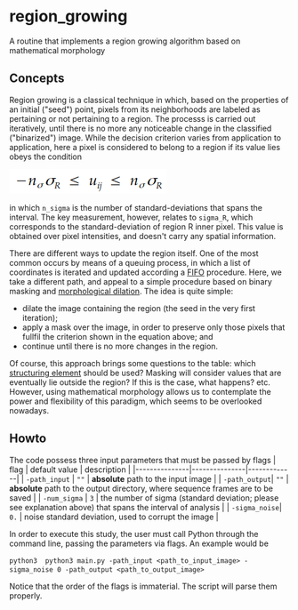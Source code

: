 # region_growing
A routine that implements a region growing algorithm based on mathematical morphology

## Concepts
Region growing is a classical technique in which, based on the properties of an initial ("seed") point, pixels from its neighborhoods are labeled as pertaining or not pertaining to a region. The processs is carried out iteratively, until there is no more any noticeable change in the classified ("binarized") image.
While the decision criterion varies from application to application, here a pixel is considered to belong to a region if its value lies obeys the condition

![intensity criterion](etc/eq_span_interval.png)

in which `n_sigma` is the number of standard-deviations that spans the interval. The key measurement, however, relates to `sigma_R`, which corresponds to the standard-deviation of region R inner pixel. This value is obtained over pixel intensities, and doesn't carry any spatial information.

There are different ways to update the region itself. One of the most common occurs by means of a queuing process, in which a list of coordinates is iterated and updated according a [FIFO](https://en.wikipedia.org/wiki/FIFO_(computing_and_electronics)) procedure. Here, we take a different path, and appeal to a simple procedure based on binary masking and [morphological dilation](https://en.wikipedia.org/wiki/Mathematical_morphology#Dilation). The idea is quite simple:
* dilate the image containing the region (the seed in the very first iteration);
* apply a mask over the image, in order to preserve only those pixels that fullfil the criterion shown in the equation above; and
* continue until there is no more changes in the region.

Of course, this approach brings some questions to the table: which [structuring element](https://en.wikipedia.org/wiki/Mathematical_morphology#Structuring_element) should be used? Masking will consider values that are eventually lie outside the region? If this is the case, what happens? etc. However, using mathematical morphology allows us to contemplate the power and flexibility of this paradigm, which seems to be overlooked nowadays.



## Howto
The code possess three input parameters that must be passed by flags
| flag          | default value | description |
|---------------|---------------|-------------|
| `-path_input` | `""`          | **absolute** path to the input image |
| `-path_output`| `""`          | **absolute** path to the output directory, where sequence frames are to be saved |
| `-num_sigma`  | `3`           | the number of sigma (standard deviation; please see explanation above) that spans the interval of analysis |
| `-sigma_noise`| `0.`          | noise standard deviation, used to corrupt the image |

In order to execute this study, the user must call Python through the command line, passing the parameters via flags. An example would be
```
python3  python3 main.py -path_input <path_to_input_image> -sigma_noise 0 -path_output <path_to_output_image>
```
Notice that the order of the flags is immaterial. The script will parse them properly.
